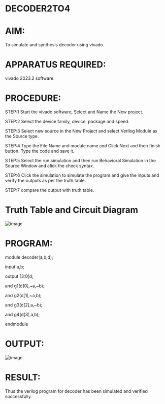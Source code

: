 # DECODER2TO4
# AIM:

To simulate and synthesis decoder  using vivado.

# APPARATUS REQUIRED:

vivado 2023.2 software.

# PROCEDURE:

STEP:1 Start the vivado software, Select and Name the New project.

STEP:2 Select the device family, device, package and speed.

STEP:3 Select new source in the New Project and select Verilog Module as the Source type.

STEP:4 Type the File Name and module name and Click Next and then finish button. Type the code and save it.

STEP:5 Select the run simulation and then run Behavioral Simulation in the Source Window and click the check syntax.

STEP:6 Click the simulation to simulate the program and give the inputs and verify the outputs as per the truth table.

STEP:7 compare the output with truth table.
# Truth Table and Circuit Diagram
![image](https://github.com/RESMIRNAIR/DECODER2TO4/assets/154305926/e565d523-f8b2-4e01-8888-0eed4d07ec24)
# PROGRAM:
module decoder(a,b,d); 

input a,b; 

output [3:0]d; 

and g1(d[0],~a,~b); 

and g2(d[1],~a,b); 

and g3(d[2],a,~b); 

and g4(d[3],a,b); 

endmodule

# OUTPUT:

![image](https://github.com/padhmapriya06/DECODER2TO4/assets/160568779/a6c8954f-173b-43af-82d3-9adc8032ad78)


# RESULT:

Thus the verilog program for decoder has been simulated and verified successfully.
